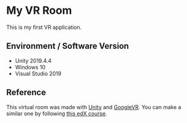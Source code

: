 # My VR Room
This is my first VR application.

## Environment / Software Version
- Unity 2019.4.4
- Windows 10
- Visual Studio 2019

## Reference
This virtual room was made with [Unity](https://unity.com) and [GoogleVR](https://developers.google.com/vr/develop/unity/get-started-android). You can make a similar one by following [this edX course](https://www.edx.org/course/creating-virtual-reality-vr-apps).